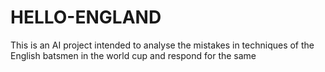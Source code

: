 # HELLO-ENGLAND
This is an AI project intended to analyse the mistakes in techniques of the English batsmen in the world cup and respond for the same 
